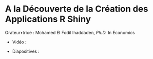 # A la Découverte de la Création des Applications R Shiny

Orateur•trice : Mohamed El Fodil Ihaddaden, *Ph.D.* In Economics

- Vidéo : 

- Diapositives : 
